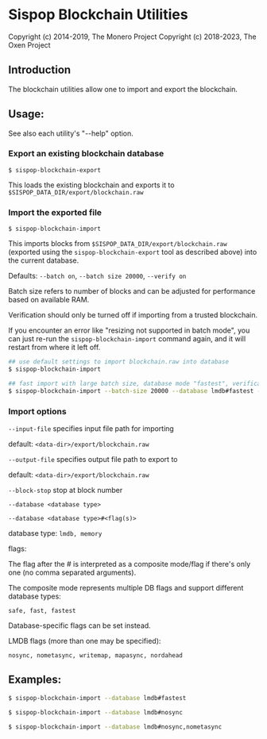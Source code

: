 # Sispop Blockchain Utilities

Copyright (c) 2014-2019, The Monero Project
Copyright (c)      2018-2023, The Oxen Project

## Introduction

The blockchain utilities allow one to import and export the blockchain.

## Usage:

See also each utility's "--help" option.

### Export an existing blockchain database

`$ sispop-blockchain-export`

This loads the existing blockchain and exports it to `$SISPOP_DATA_DIR/export/blockchain.raw`

### Import the exported file

`$ sispop-blockchain-import`

This imports blocks from `$SISPOP_DATA_DIR/export/blockchain.raw` (exported using the
`sispop-blockchain-export` tool as described above) into the current database.

Defaults: `--batch on`, `--batch size 20000`, `--verify on`

Batch size refers to number of blocks and can be adjusted for performance based on available RAM.

Verification should only be turned off if importing from a trusted blockchain.

If you encounter an error like "resizing not supported in batch mode", you can just re-run
the `sispop-blockchain-import` command again, and it will restart from where it left off.

```bash
## use default settings to import blockchain.raw into database
$ sispop-blockchain-import

## fast import with large batch size, database mode "fastest", verification off
$ sispop-blockchain-import --batch-size 20000 --database lmdb#fastest --verify off

```

### Import options

`--input-file`
specifies input file path for importing

default: `<data-dir>/export/blockchain.raw`

`--output-file`
specifies output file path to export to

default: `<data-dir>/export/blockchain.raw`

`--block-stop`
stop at block number

`--database <database type>`

`--database <database type>#<flag(s)>`

database type: `lmdb, memory`

flags:

The flag after the # is interpreted as a composite mode/flag if there's only
one (no comma separated arguments).

The composite mode represents multiple DB flags and support different database types:

`safe, fast, fastest`

Database-specific flags can be set instead.

LMDB flags (more than one may be specified):

`nosync, nometasync, writemap, mapasync, nordahead`

## Examples:

```bash
$ sispop-blockchain-import --database lmdb#fastest

$ sispop-blockchain-import --database lmdb#nosync

$ sispop-blockchain-import --database lmdb#nosync,nometasync
```
